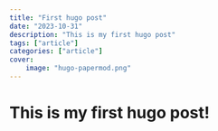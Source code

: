 ```yaml
---
title: "First hugo post"
date: "2023-10-31"
description: "This is my first hugo post"
tags: ["article"]
categories: ["article"]
cover:
    image: "hugo-papermod.png"
---
```

# This is my first hugo post!